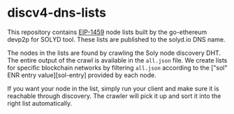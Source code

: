 # discv4-dns-lists

This repository contains [EIP-1459][EIP-1459] node lists built by the go-ethereum devp2p for SOLYD tool. These lists are published to the solyd.io DNS name.

The nodes in the lists are found by crawling the Soly node discovery DHT. The entire
output of the crawl is available in the `all.json` file. We create lists for specific blockchain networks by filtering `all.json` according to the ["sol" ENR entry value][sol-entry] provided by each node.

If you want your node in the list, simply run your client and make sure it is reachable
through discovery. The crawler will pick it up and sort it into the right list
automatically.

[EIP-1459]: https://eips.ethereum.org/EIPS/eip-1459
[eth-entry]: https://github.com/ethereum/devp2p/blob/master/enr-entries/eth.md
